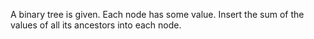 A binary tree is given. Each node has some value. Insert the sum of the values of all its ancestors into each node.

